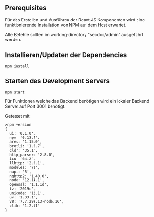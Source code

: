 ## Prerequisites

Für das Erstellen und Ausführen der React.JS Komponenten wird eine funktionierende Installation von NPM auf dem Host erwartet.

Alle Befehle sollten im working-directory "secdoc/admin" ausgeführt werden.

## Installieren/Updaten der Dependencies
    npm install
   
## Starten des Development Servers
    npm start
    
Für Funktionen welche das Backend benötigen wird ein lokaler Backend Server auf Port 3001 benötigt.
    
Getestet mit

    >npm version
    {
      ui: '0.1.0',
      npm: '6.13.4',
      ares: '1.15.0',
      brotli: '1.0.7',
      cldr: '35.1',
      http_parser: '2.8.0',
      icu: '64.2',
      llhttp: '2.0.1',
      modules: '72',
      napi: '5',
      nghttp2: '1.40.0',
      node: '12.14.1',
      openssl: '1.1.1d',
      tz: '2019c',
      unicode: '12.1',
      uv: '1.33.1',
      v8: '7.7.299.13-node.16',
      zlib: '1.2.11'
    }
